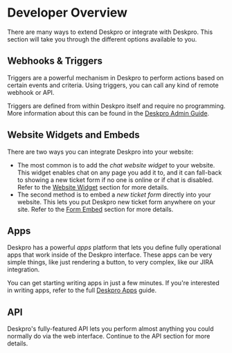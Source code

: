 Developer Overview
==================

There are many ways to extend Deskpro or integrate with Deskpro. This section will take you through the different options available to you.

## Webhooks & Triggers

Triggers are a powerful mechanism in Deskpro to perform actions based on certain events and criteria. Using triggers, you can call any kind of remote webhook or API.

Triggers are defined from within Deskpro itself and require no programming. More information about this can be found in the [Deskpro Admin Guide](https://support.deskpro.com/en/guides/admin-guide/integration/using-web-hook-actions).

## Website Widgets and Embeds

There are two ways you can integrate Deskpro into your website:

* The most common is to add the _chat website widget_ to your website. This widget enables chat on any page you add it to, and it can fall-back to showing a new ticket form if no one is online or if chat is disabled. Refer to the [Website Widget](/embeddables/website-widget.md) section for more details.
* The second method is to embed a _new ticket form_ directly into your website. This lets you put Deskpro new ticket form anywhere on your site. Refer to the [Form Embed](/embeddables/form-embed.md) section for more details.

## Apps

Deskpro has a powerful _apps_ platform that lets you define fully operational apps that work inside of the Deskpro interface. These apps can be very simple things, like just rendering a button, to very complex, like our JIRA integration.

You can get starting writing apps in just a few minutes. If you're interested in writing apps, refer to the full [Deskpro Apps](https://deskpro.gitbooks.io/deskpro-apps/) guide.

## API

Deskpro's fully-featured API lets you perform almost anything you could normally do via the web interface. Continue to the API section for more details.